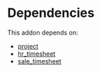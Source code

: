 # Dependencies

This addon depends on:

- [project](../../odoo-bringout-oca-ocb-project)
- [hr_timesheet](../../odoo-bringout-oca-ocb-hr_timesheet)
- [sale_timesheet](../../odoo-bringout-oca-ocb-sale_timesheet)
